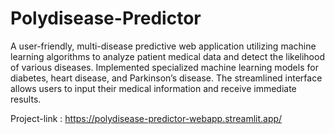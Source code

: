 # Polydisease-Predictor
A  user-friendly, multi-disease
predictive web application utilizing machine learning algorithms to analyze patient medical data and detect the likelihood of
various diseases. Implemented specialized machine learning models for diabetes, heart disease, and Parkinson’s disease. The
streamlined interface allows users to input their medical information and receive immediate results.

Project-link : https://polydisease-predictor-webapp.streamlit.app/

